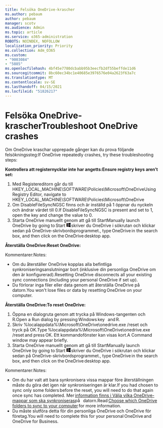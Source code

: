 ```yaml
---
title: Felsöka OneDrive-krascher
ms.author: pebaum
author: pebaum
manager: scotv
ms.audience: Admin
ms.topic: article
ms.service: o365-administration
ROBOTS: NOINDEX, NOFOLLOW
localization_priority: Priority
ms.collection: Adm_O365
ms.custom:
- "9003084"
- "5885"
ms.openlocfilehash: 4bf45e7780dcbabb95b3eecfb2df55beffde11d6
ms.sourcegitcommit: 8bc60ec34bc1e40685e3976576e04a2623f63a7c
ms.translationtype: MT
ms.contentlocale: sv-SE
ms.lasthandoff: 04/15/2021
ms.locfileid: "51826217"
---
```

# <a name="troubleshoot-onedrive-crashes"></a><span data-ttu-id="e5b58-102">Felsöka OneDrive-krascher</span><span class="sxs-lookup"><span data-stu-id="e5b58-102">Troubleshoot OneDrive crashes</span></span>

<span data-ttu-id="e5b58-103">Om OneDrive kraschar upprepade gånger kan du prova följande felsökningssteg:</span><span class="sxs-lookup"><span data-stu-id="e5b58-103">If OneDrive repeatedly crashes, try these troubleshooting steps:</span></span>

<span data-ttu-id="e5b58-104">**Kontrollera att registernycklar inte har angetts:**</span><span class="sxs-lookup"><span data-stu-id="e5b58-104">**Ensure registry keys aren’t set:**</span></span>

1. <span data-ttu-id="e5b58-105">Med Registereditorn går du till HKEY_LOCAL_MACHINE\SOFTWARE\Policies\Microsoft\OneDrive</span><span class="sxs-lookup"><span data-stu-id="e5b58-105">Using Registry Editor, navigate to HKEY_LOCAL_MACHINE\SOFTWARE\Policies\Microsoft\OneDrive</span></span>
2. <span data-ttu-id="e5b58-106">Om DisableFileSyncNGSC finns och är inställd på 1 öppnar du nyckeln och ändrar värdet till 0.</span><span class="sxs-lookup"><span data-stu-id="e5b58-106">If DisableFileSyncNGSC is present and set to 1, open the key and change the value to 0.</span></span>
3. <span data-ttu-id="e5b58-107">Starta OneDrive manuellt genom att gå till Start</span><span class="sxs-lookup"><span data-stu-id="e5b58-107">Manually launch OneDrive by going to Start</span></span> ![Tryck på Windows-tangenten](data:image/png;base64,iVBORw0KGgoAAAANSUhEUgAAABEAAAAOCAYAAADJ7fe0AAAAAXNSR0IArs4c6QAAAARnQU1BAACxjwv8YQUAAAAJcEhZcwAADsQAAA7EAZUrDhsAAADxSURBVDhPY/wPBAx4wR+Gd6/fM7x9/ZTh9ZuXDGdPnWE4tH0rw/UHDxlaVp9kCDCSYWABKfv35wfD+/cfGV4+fcLw5uVjhlOXzzFsX/qWYebmZAZPWWOGO2DD8ACQS9Y3e4Bcg4Y9/t94fPa/CoY4Aq8/+xik/T8TkEMxGDyGgANWwSqeobvbGSyAADIM3BwCDKXd3QyfoCLoQEGAA0xTxSWjsYMJwLHjkruU4UXSJ4YnT54x3Dh/luHmjfMMmw9wMjCDlRAGBDPgjy8fGT5//8rw9P4Thge3zzNcvXmDYevmfQzXb1xlmH/0ATADyjAAAKdWkD3ZSwNeAAAAAElFTkSuQmCC)<span data-ttu-id="e5b58-109">skriver du OneDrive i sökrutan och klickar sedan på OneDrive-skrivbordsprogrammet.</span><span class="sxs-lookup"><span data-stu-id="e5b58-109">, type OneDrive in the search box, and then click on the OneDrive desktop app.</span></span>

<span data-ttu-id="e5b58-110">**Återställa OneDrive:**</span><span class="sxs-lookup"><span data-stu-id="e5b58-110">**Reset OneDrive:**</span></span>

<span data-ttu-id="e5b58-111">Kommentarer:</span><span class="sxs-lookup"><span data-stu-id="e5b58-111">Notes:</span></span>

- <span data-ttu-id="e5b58-112">Om du återställer OneDrive kopplas alla befintliga synkroniseringsanslutningar bort (inklusive din personliga OneDrive om den är konfigurerad).</span><span class="sxs-lookup"><span data-stu-id="e5b58-112">Resetting OneDrive disconnects all your existing sync connections (including your personal OneDrive if set up).</span></span>
- <span data-ttu-id="e5b58-113">Du förlorar inga filer eller data genom att återställa OneDrive på datorn.</span><span class="sxs-lookup"><span data-stu-id="e5b58-113">You won't lose files or data by resetting OneDrive on your computer.</span></span>

<span data-ttu-id="e5b58-114">**Återställa OneDrive:**</span><span class="sxs-lookup"><span data-stu-id="e5b58-114">**To reset OneDrive:**</span></span>

1. <span data-ttu-id="e5b58-115">Öppna en dialogruta genom att trycka på Windows-tangenten och R.</span><span class="sxs-lookup"><span data-stu-id="e5b58-115">Open a Run dialog by pressing Windows key    and R.</span></span>
2. <span data-ttu-id="e5b58-116">Skriv %localappdata%\Microsoft\OneDrive\onedrive.exe /reset och tryck på OK.</span><span class="sxs-lookup"><span data-stu-id="e5b58-116">Type %localappdata%\Microsoft\OneDrive\onedrive.exe /reset and press OK.</span></span> <span data-ttu-id="e5b58-117">Ett kommandofönster kan visas kort.</span><span class="sxs-lookup"><span data-stu-id="e5b58-117">A Command window may appear briefly.</span></span>
3. <span data-ttu-id="e5b58-118">Starta OneDrive manuellt genom att gå till Start</span><span class="sxs-lookup"><span data-stu-id="e5b58-118">Manually launch OneDrive by going to Start</span></span> ![Tryck på Windows-tangenten](data:image/png;base64,iVBORw0KGgoAAAANSUhEUgAAABEAAAAOCAYAAADJ7fe0AAAAAXNSR0IArs4c6QAAAARnQU1BAACxjwv8YQUAAAAJcEhZcwAADsQAAA7EAZUrDhsAAADxSURBVDhPY/wPBAx4wR+Gd6/fM7x9/ZTh9ZuXDGdPnWE4tH0rw/UHDxlaVp9kCDCSYWABKfv35wfD+/cfGV4+fcLw5uVjhlOXzzFsX/qWYebmZAZPWWOGO2DD8ACQS9Y3e4Bcg4Y9/t94fPa/CoY4Aq8/+xik/T8TkEMxGDyGgANWwSqeobvbGSyAADIM3BwCDKXd3QyfoCLoQEGAA0xTxSWjsYMJwLHjkruU4UXSJ4YnT54x3Dh/luHmjfMMmw9wMjCDlRAGBDPgjy8fGT5//8rw9P4Thge3zzNcvXmDYevmfQzXb1xlmH/0ATADyjAAAKdWkD3ZSwNeAAAAAElFTkSuQmCC)<span data-ttu-id="e5b58-120">skriver du OneDrive i sökrutan och klickar sedan på OneDrive-skrivbordsprogrammet.</span><span class="sxs-lookup"><span data-stu-id="e5b58-120">, type OneDrive in the search box, and then click on the OneDrive desktop app.</span></span>

<span data-ttu-id="e5b58-121">Kommentarer:</span><span class="sxs-lookup"><span data-stu-id="e5b58-121">Notes:</span></span>

- <span data-ttu-id="e5b58-122">Om du har valt att bara synkronisera vissa mappar före återställningen måste du göra det igen när synkroniseringen är klar.</span><span class="sxs-lookup"><span data-stu-id="e5b58-122">If you had chosen to sync only some folders before the reset, you will need to do that again once sync has completed.</span></span> <span data-ttu-id="e5b58-123">Mer [information finns i Välja vilka OneDrive-mappar som ska synkroniseras](https://support.office.com/article/98b8b011-8b94-419b-aa95-a14ff2415e85)på   datorn.</span><span class="sxs-lookup"><span data-stu-id="e5b58-123">Read [Choose which OneDrive folders to sync to your computer](https://support.office.com/article/98b8b011-8b94-419b-aa95-a14ff2415e85) for more information.</span></span>
- <span data-ttu-id="e5b58-124">Du måste slutföra detta för din personliga OneDrive och OneDrive för företag.</span><span class="sxs-lookup"><span data-stu-id="e5b58-124">You will need to complete this for your personal OneDrive and OneDrive for Business.</span></span>